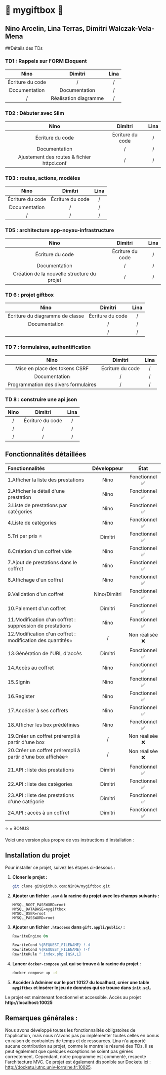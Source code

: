 # 🌟 mygiftbox 🌟
## Nino Arcelin, Lina Terras, Dimitri Walczak-Vela-Mena

##Détails des TDs

### TD1 : Rappels sur l'ORM Eloquent
| **Nino**                                          | **Dimitri**                             | **Lina** |
|:-:                                                |:-:                                      |:-:|
| Écriture du code                                  | /                                       | / |
| Documentation                                     | Documentation                           | / |
| /                                                 | Réalisation diagramme                   | / |

### TD2 : Débuter avec Slim
| **Nino**                                          | **Dimitri**                             | **Lina** |
|:-:                                                |:-:                                      |:-:|
| Écriture du code                                  | Écriture du code                        | / |
| Documentation                                     | /                                       | / |
| Ajustement des routes & fichier httpd.conf        | /                                       | / |

### TD3 : routes, actions, modèles
| **Nino**                                          | **Dimitri**                             | **Lina** |
|:-:                                                |:-:                                      |:-:|
| Écriture du code                                  | Écriture du code                        | / |
| Documentation                                     | /                                       | / |
|        /                                          | /                                       | / |

### TD5 : architecture app-noyau-infrastructure
| **Nino**                                          | **Dimitri**                             | **Lina** |
|:-:                                                |:-:                                      |:-:|
| Écriture du code                                  | Écriture du code                        | / |
| Documentation                                     | /                                       | / |
| Création de la nouvelle structure du projet       | /                                       | / |

### TD 6 : projet giftbox
| **Nino**                                          | **Dimitri**                             | **Lina** |
|:-:                                                |:-:                                      |:-:|
| Écriture du diagramme de classe                   | Écriture du code                        | / |
| Documentation                                     | /                                       | / |
|                | /                                       | / |

### TD 7 : formulaires, authentification
| **Nino**                                          | **Dimitri**                             | **Lina** |
|:-:                                                |:-:                                      |:-:|
| Mise en place des tokens CSRF                     | Écriture du code                        | / |
| Documentation                                     | /                                       | / |
| Programmation des divers formulaires              | /                                       | / |

### TD 8 : construire une api json
| **Nino**                                          | **Dimitri**                             | **Lina** |
|:-:                                                |:-:                                      |:-:|
| /                                                 | Écriture du code                        | / |
| /                                                 | /                                       | / |
| /                                                 | /                                       | / |

## Fonctionnalités détaillées

| Fonctionnalités                                          | Développeur                         | État |
|:-                                                       |:-:                                  |:-:|
| 1.Afficher la liste des prestations                        | Nino                                | Fonctionnel ✅ |
| 2.Afficher le détail d'une prestation                      | Nino                                | Fonctionnel ✅ |
| 3.Liste de prestations par catégories                      | Nino                                | Fonctionnel ✅ |
| 4.Liste de catégories                                      | Nino                                | Fonctionnel ✅ |
| 5.Tri par prix ⭐️                                             | Dimitri                             | Fonctionnel ✅ |
| 6.Création d'un coffret vide                               | Nino                                | Fonctionnel ✅ |
| 7.Ajout de prestations dans le coffret                     | Nino                                | Fonctionnel ✅ |
| 8.Affichage d'un coffret                                   | Nino                                | Fonctionnel ✅ |
| 9.Validation d'un coffret                                  | Nino/Dimitri                        | Fonctionnel ✅ |
| 10.Paiement d'un coffret                                    | Dimitri                             | Fonctionnel ✅ |
| 11.Modification d'un coffret : suppression de prestations   | Nino                                | Fonctionnel ✅ |
| 12.Modification d'un coffret : modification des quantités⭐️   | /                                   | Non réalisée ❌ |
| 13.Génération de l'URL d'accès                              | Dimitri                             | Fonctionnel ✅ |
| 14.Accès au coffret                                         | Nino                                | Fonctionnel ✅ |
| 15.Signin                                                   | Nino                                | Fonctionnel ✅ |
| 16.Register                                                 | Nino                                | Fonctionnel ✅ |
| 17.Accéder à ses coffrets                                   | Nino                                | Fonctionnel ✅ |
| 18.Afficher les box prédéfinies                             | Nino                                | Fonctionnel ✅ |
| 19.Créer un coffret prérempli à partir d'une box            | /                                   | Non réalisée ❌ |
| 20.Créer un coffret prérempli à partir d'une box affichée⭐️   | /                                   | Non réalisée ❌ |
| 21.API : liste des prestations                              | Dimitri                             | Fonctionnel ✅ |
| 22.API : liste des catégories                               | Dimitri                             | Fonctionnel ✅ |
| 23.API : liste des prestations d'une catégorie              | Dimitri                             | Fonctionnel ✅ |
| 24.API : accès à un coffret                                 | Dimitri                             | Fonctionnel ✅ |

⭐️ = BONUS

Voici une version plus propre de vos instructions d'installation :

## Installation du projet

Pour installer ce projet, suivez les étapes ci-dessous :

1. **Cloner le projet :**

    ```bash
    git clone git@github.com:Nin0A/mygiftbox.git
    ```

2. **Ajouter un fichier `.env` à la racine du projet avec les champs suivants :**

    ```plaintext
    MYSQL_ROOT_PASSWORD=root
    MYSQL_DATABASE=mygiftbox
    MYSQL_USER=root
    MYSQL_PASSWORD=root
    ```

3. **Ajouter un fichier `.htaccess` dans `gift.appli/public/` :**

    ```apache
    RewriteEngine On

    RewriteCond %{REQUEST_FILENAME} !-d
    RewriteCond %{REQUEST_FILENAME} !-f
    RewriteRule ^ index.php [QSA,L]
    ```

4. **Lancer `docker-compose.yml` qui se trouve à la racine du projet :**

    ```bash
    docker compose up -d
    ```

5. **Accéder à Adminer sur le port **10127** du localhost, créer une table `mygiftbox` et insérer le jeu de données qui se trouve dans `init.sql`.**

Le projet est maintenant fonctionnel et accessible. Accès au projet **http://localhost:10025**

## Remarques générales :

Nous avons développé toutes les fonctionnalités obligatoires de l'application, mais nous n'avons pas pu implémenter toutes celles en bonus en raison de contraintes de temps et de ressources. Lina n'a apporté aucune contribution au projet, comme le montre le résumé des TDs. Il se peut également que quelques exceptions ne soient pas gérées correctement. Cependant, notre programme est commenté, respecte l'architecture MVC. Ce projet est également disponible sur Docketu ici : http://docketu.iutnc.univ-lorraine.fr:10025.



